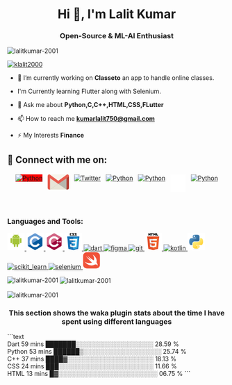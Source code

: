 <h1 align="center">Hi 👋, I'm Lalit Kumar</h1>
<h3 align="center">Open-Source & ML-AI Enthusiast</h3>

<p align="left"> <img src="https://komarev.com/ghpvc/?username=lalitkumar-2001&label=Profile%20views&color=0e75b6&style=flat" alt="lalitkumar-2001" /> </p>

<p align="left"> <a href="https://twitter.com/klalit2000" target="blank"><img src="https://img.shields.io/twitter/follow/klalit2000?logo=twitter&style=for-the-badge" alt="klalit2000" /></a> </p>

- 🔭 I’m currently working on **Classeto** an app to handle online classes.
- I'm Currently learning Flutter along with Selenium.

- 💬 Ask me about **Python,C,C++,HTML,CSS,FLutter**

- 📫 How to reach me **kumarlalit750@gmail.com**

- ⚡ My Interests **Finance**

## :email: Connect with me on:

<!--
[<img align="left" alt="LalitKumar-2001" width="40px" src="https://raw.githubusercontent.com/iconic/open-iconic/master/svg/globe.svg" />][website]
[<img align="left" alt="LalitKumar | LinkedIn" width="40px" src="https://cdn.jsdelivr.net/npm/simple-icons@v3/icons/linkedin.svg" />][linkedin]
[<img align="left" alt="LalitKumar | Mail" width="40px" src="https://cdn.jsdelivr.net/npm/simple-icons@v3/icons/gmail.svg" />][mail]
[<img align="left" alt="LalitKumar | Twitter" width="40px" src="https://cdn.jsdelivr.net/npm/simple-icons@v3/icons/twitter.svg" />][twitter]
[<img align="left" alt="LalitKumar | Instagram" width="40px" src="https://cdn.jsdelivr.net/npm/simple-icons@v3/icons/instagram.svg" />][instagram]
[<img align="left" alt="LalitKumar | Kaggle" width="40px" src="https://cdn.jsdelivr.net/npm/simple-icons@v3/icons/kaggle.svg" />][kaggle]
[<img align="left" alt="LalitKumar | HackerEarth" width="40px" src="https://cdn.jsdelivr.net/npm/simple-icons@v3/icons/hackerearth.svg" />][hackerearth]

-->

<p align="center">
 <!--<a href="https://LK.github.io/" target="_blank" rel="noopener noreferrer"> <img src="https://raw.githubusercontent.com/iconic/open-iconic/master/svg/globe.svg" alt="Python" height="40" style="vertical-align:top; margin:4px"> </a>
  -->
 <a href="https://linkedin.com/in/lalit-k-2001" target="_blank" rel="noopener noreferrer"> <img src="https://raw.githubusercontent.com/rahuldkjain/github-profile-readme-generator/master/src/images/icons/Social/linked-in-alt.svg" alt="Python" height="40" style="vertical-align:top; margin:4px; background-color:red"></a>
 <a href="mailto:kumarlalit750@gmail.com"> <img src="https://github.com/LalitKumar-2001/LalitKumar-2001/blob/main/cdnlogo.com_gmail-icon.svg" alt="Python" height="35" style="vertical-align:top; margin:4px"></a> 
  <a href="https://twitter.com/klalit2000" target="_blank" rel="noopener noreferrer"> <img src="https://raw.githubusercontent.com/rahuldkjain/github-profile-readme-generator/master/src/images/icons/Social/twitter.svg" alt="Twitter" height="40" style="vertical-align:top; margin:4px"></a>
  <a href="https://instagram.com/radioactive_lalit" target="_blank" rel="noopener noreferrer"> <img src="https://raw.githubusercontent.com/rahuldkjain/github-profile-readme-generator/master/src/images/icons/Social/instagram.svg" alt="Python" height="40" style="vertical-align:top; margin:4px"></a>
  <a href="https://kaggle.com/lalitkumar2001" target="_blank" rel="noopener noreferrer"> <img src="https://raw.githubusercontent.com/rahuldkjain/github-profile-readme-generator/master/src/images/icons/Social/kaggle.svg" alt="Python" height="40" style="vertical-align:top; margin:4px"></a>
  <a href="https://www.hackerearth.com/@lalitkumar.vssut" target="_blank" rel="noopener noreferrer"> <img src="https://github.com/LalitKumar-2001/LalitKumar-2001/blob/main/he-footer-logo.svg" alt="Python" height="40" style="vertical-align:top; margin:4px"></a>
  <a href="https://dev.to/lalitkumar" target="_blank" rel="noopener noreferrer"> <img src="https://img.shields.io/badge/DEV.TO-%230A0A0A.svg?&style=for-the-badge&logo=dev-dot-to&logoColor=white" alt="Python" height="40" style="vertical-align:top; margin:4px"> </a>
</p>

<br />

<!--
<h3 align="left">Connect with me:</h3>
<p align="left">
<a href="https://twitter.com/klalit2000" target="blank"><img align="center" src="https://raw.githubusercontent.com/rahuldkjain/github-profile-readme-generator/master/src/images/icons/Social/twitter.svg" alt="klalit2000" height="30" width="40" /></a>
 
<a href="https://linkedin.com/in/lalit-k-2001" target="blank"><img align="center" src="https://raw.githubusercontent.com/rahuldkjain/github-profile-readme-generator/master/src/images/icons/Social/linked-in-alt.svg" alt="lalit-k-2001" height="30" width="40" /></a>
 
<a href="https://kaggle.com/lalitkumar2001" target="blank"><img align="center" src="https://raw.githubusercontent.com/rahuldkjain/github-profile-readme-generator/master/src/images/icons/Social/kaggle.svg" alt="lalitkumar2001" height="30" width="40" /></a>
 
<a href="https://instagram.com/radioactive_lalit" target="blank"><img align="center" src="https://raw.githubusercontent.com/rahuldkjain/github-profile-readme-generator/master/src/images/icons/Social/instagram.svg" alt="radioactive_lalit" height="30" width="40" /></a>
 
<a href="https://www.codechef.com/users/k_lalit" target="blank"><img align="center" src="https://cdn.jsdelivr.net/npm/simple-icons@3.1.0/icons/codechef.svg" alt="k_lalit" height="30" width="40" /></a>
 
<a href="https://www.hackerearth.com/@lalitkumar.vssut" target="blank"><img align="center" src="https://raw.githubusercontent.com/rahuldkjain/github-profile-readme-generator/master/src/images/icons/Social/hackerearth.svg" alt="@lalitkumar.vssut" height="30" width="40" /></a>
</p>
-->

<h3 align="left">Languages and Tools:</h3>
<p align="left"> <a href="https://developer.android.com" target="_blank"> <img src="https://raw.githubusercontent.com/devicons/devicon/master/icons/android/android-original-wordmark.svg" alt="android" width="40" height="40"/> </a> <a href="https://www.cprogramming.com/" target="_blank"> <img src="https://raw.githubusercontent.com/devicons/devicon/master/icons/c/c-original.svg" alt="c" width="40" height="40"/> </a> <a href="https://www.w3schools.com/cpp/" target="_blank"> <img src="https://raw.githubusercontent.com/devicons/devicon/master/icons/cplusplus/cplusplus-original.svg" alt="cplusplus" width="40" height="40"/> </a> <a href="https://www.w3schools.com/css/" target="_blank"> <img src="https://raw.githubusercontent.com/devicons/devicon/master/icons/css3/css3-original-wordmark.svg" alt="css3" width="40" height="40"/> </a> <a href="https://dart.dev" target="_blank"> <img src="https://www.vectorlogo.zone/logos/dartlang/dartlang-icon.svg" alt="dart" width="40" height="40"/> </a> <a href="https://www.figma.com/" target="_blank"> <img src="https://www.vectorlogo.zone/logos/figma/figma-icon.svg" alt="figma" width="40" height="40"/> </a> <a href="https://git-scm.com/" target="_blank"> <img src="https://www.vectorlogo.zone/logos/git-scm/git-scm-icon.svg" alt="git" width="40" height="40"/> </a> <a href="https://www.w3.org/html/" target="_blank"> <img src="https://raw.githubusercontent.com/devicons/devicon/master/icons/html5/html5-original-wordmark.svg" alt="html5" width="40" height="40"/> </a> <a href="https://kotlinlang.org" target="_blank"> <img src="https://www.vectorlogo.zone/logos/kotlinlang/kotlinlang-icon.svg" alt="kotlin" width="40" height="40"/> </a> <a href="https://www.python.org" target="_blank"> <img src="https://raw.githubusercontent.com/devicons/devicon/master/icons/python/python-original.svg" alt="python" width="40" height="40"/> </a> <a href="https://scikit-learn.org/" target="_blank"> <img src="https://upload.wikimedia.org/wikipedia/commons/0/05/Scikit_learn_logo_small.svg" alt="scikit_learn" width="40" height="40"/> </a> <a href="https://www.selenium.dev" target="_blank"> <img src="https://raw.githubusercontent.com/detain/svg-logos/780f25886640cef088af994181646db2f6b1a3f8/svg/selenium-logo.svg" alt="selenium" width="40" height="40"/> </a> <a href="https://developer.apple.com/swift/" target="_blank"> <img src="https://raw.githubusercontent.com/devicons/devicon/master/icons/swift/swift-original.svg" alt="swift" width="40" height="40"/> </a> </p>

<p><img align="left" src="https://github-readme-stats.vercel.app/api/top-langs?username=lalitkumar-2001&show_icons=true&locale=en&layout=compact" alt="lalitkumar-2001" /></p>

<p>&nbsp;<img align="center" src="https://github-readme-stats.vercel.app/api?username=lalitkumar-2001&show_icons=true&locale=en" alt="lalitkumar-2001" /></p>

<p><img align="center" src="https://github-readme-streak-stats.herokuapp.com/?user=lalitkumar-2001&" alt="lalitkumar-2001" /></p>

<h3 align='center'>This section shows the waka plugin stats about the time I have spent using different languages</h1>
<!--START_SECTION:waka-->
```text<br>
Dart     59 mins         ███████░░░░░░░░░░░░░░░░░░   28.59 % <br>
Python   53 mins         ██████▒░░░░░░░░░░░░░░░░░░   25.74 % <br>
C++      37 mins         ████▓░░░░░░░░░░░░░░░░░░░░   18.13 % <br>
CSS      24 mins         ███░░░░░░░░░░░░░░░░░░░░░░   11.66 % <br>
HTML     13 mins         █▓░░░░░░░░░░░░░░░░░░░░░░░   06.75 % 
```
<!--END_SECTION:waka-->
